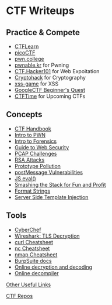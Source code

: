 # CTF Writeups

## Practice & Compete

- [CTFLearn](https://ctflearn.com)
- [picoCTF](https://play.picoctf.org/practice)
- [pwn.college](https://pwn.college)
- [pwnable.kr](https://pwnable.kr/) for Pwning
- [CTF.Hacker101](https://ctf.hacker101.com/) for Web Expoitation
- [Cryptohack](https://cryptohack.org/challenges/) for Cryptography
- [xss-game](https://xss-game.appspot.com/) for XSS
- [GoogleCTF Beginner's Quest](https://capturetheflag.withgoogle.com/beginners-quest)
- [CTFTime](https://ctftime.org/) for Upcoming CTFs

## Concepts

- [CTF Handbook](https://ctf101.org/)
- [Intro to PWN](https://lnwatson.co.uk/posts/pwn-challenges/)
- [Intro to Forensics](https://infosecwriteups.com/beginners-ctf-guide-finding-hidden-data-in-images-e3be9e34ae0d)
- [Guide to Web Security](https://portswigger.net/web-security/)
- [PCAP Challenges](https://www.packetsafari.com/blog/2023/01/13/ctf-pcap-challenges/)
- [RSA Attacks](https://www.ams.org/notices/199902/boneh.pdf)
- [Prototype Pollution](https://learn.snyk.io/lesson/prototype-pollution/)
- [postMessage Vulnerabilities](https://docs.ioin.in/writeup/www.exploit-db.com/_docs_40287_pdf/index.pdf)
- [JS eval()](https://blog.brownplt.org/2012/10/21/js-eval.html)
- [Smashing the Stack for Fun and Profit](https://inst.eecs.berkeley.edu/~cs161/fa08/papers/stack_smashing.pdf)
- [Format Strings](https://axcheron.github.io/exploit-101-format-strings/)
- [Server Side Template Injection](https://medium.com/@bdemir/a-pentesters-guide-to-server-side-template-injection-ssti-c5e3998eae68)

## Tools

- [CyberChef](https://gchq.github.io/CyberChef/)
- [Wireshark: TLS Decryption](https://wiki.wireshark.org/TLS)
- [curl Cheatsheet](https://devhints.io/curl)
- [nc Cheatsheet](https://quickref.me/nc)
- [nmap Cheatsheet](https://hackertarget.com/nmap-cheatsheet-a-quick-reference-guide/)
- [BurpSuite docs](https://portswigger.net/burp/documentation)
- [Online decryption and decoding](https://cryptii.com/)
- [Online decompiler](https://dogbolt.org/)


[Other Useful Links](https://medium.com/technology-hits/capture-the-flag-ctf-resources-for-beginners-9394ee2ea07a#2e91)

[CTF Repos](https://github.com/stars/harshit-jain52/lists/ctf-black-flag)
